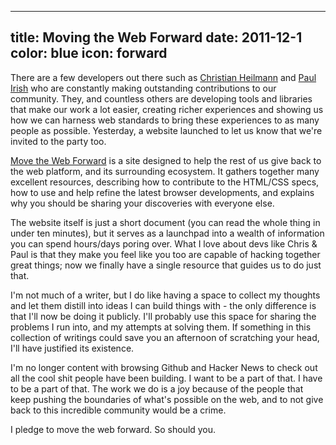 ----
title: Moving the Web Forward
date: 2011-12-1
color: blue
icon: forward
----

There are a few developers out there such as [Christian Heilmann](http://christianheilmann.com) and [Paul Irish](http://paulirish.com) who are constantly making outstanding contributions to our community. They, and countless others are developing tools and libraries that make our work a lot easier, creating richer experiences and showing us how we can harness web standards to bring these experiences to as many people as possible. Yesterday, a website launched to let us know that we're invited to the party too.

[Move the Web Forward](http://movethewebforward.org/) is a site designed to help the rest of us give back to the web platform, and its surrounding ecosystem. It gathers together many excellent resources, describing how to contribute to the HTML/CSS specs, how to use and help refine the latest browser developments, and explains why you should be sharing your discoveries with everyone else.

The website itself is just a short document (you can read the whole thing in under ten minutes), but it serves as a launchpad into a wealth of information you can spend hours/days poring over.  What I love about devs like Chris & Paul is that they make you feel like you too are capable of hacking together great things; now we finally have a single resource that guides us to do just that.

I'm not much of a writer, but I do like having a space to collect my thoughts and let them distill into ideas I can build things with - the only difference is that I'll now be doing it publicly. I'll probably use this space for sharing the problems I run into, and my attempts at solving them. If something in this collection of writings could save you an afternoon of scratching your head, I'll have justified its existence.

I'm no longer content with browsing Github and Hacker News to check out all the cool shit people have been building. I want to be a part of that. I have to be a part of that. The work we do is a joy because of the people that keep pushing the boundaries of what's possible on the web, and to not give back to this incredible community would be a crime.

I pledge to move the web forward. So should you.